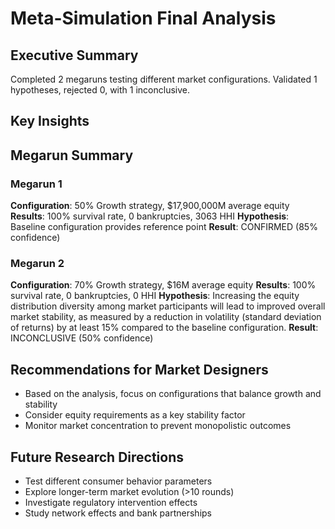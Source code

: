 # Meta-Simulation Final Analysis

## Executive Summary
Completed 2 megaruns testing different market configurations.
Validated 1 hypotheses, rejected 0, with 1 inconclusive.

## Key Insights

## Megarun Summary

### Megarun 1
**Configuration**: 50% Growth strategy, $17,900,000M average equity
**Results**: 100% survival rate, 0 bankruptcies, 3063 HHI
**Hypothesis**: Baseline configuration provides reference point
**Result**: CONFIRMED (85% confidence)

### Megarun 2
**Configuration**: 70% Growth strategy, $16M average equity
**Results**: 100% survival rate, 0 bankruptcies, 0 HHI
**Hypothesis**: Increasing the equity distribution diversity among market participants will lead to improved overall market stability, as measured by a reduction in volatility (standard deviation of returns) by at least 15% compared to the baseline configuration.
**Result**: INCONCLUSIVE (50% confidence)

## Recommendations for Market Designers
- Based on the analysis, focus on configurations that balance growth and stability
- Consider equity requirements as a key stability factor
- Monitor market concentration to prevent monopolistic outcomes

## Future Research Directions
- Test different consumer behavior parameters
- Explore longer-term market evolution (>10 rounds)
- Investigate regulatory intervention effects
- Study network effects and bank partnerships